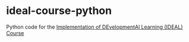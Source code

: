 # ideal-course-python

Python code for the [Implementation of DEvelopmentAl Learning (IDEAL) Course](https://projet.liris.cnrs.fr/ideal/mooc/lesson.php)
